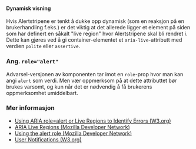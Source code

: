 #### Dynamisk visning

Hvis Alertstripene er tenkt å dukke opp dynamisk (som en reaksjon på en brukerhandling f.eks.) er det viktig at det allerede ligger et element på siden som har definert en såkalt "live region" hvor Alertstripene skal bli rendret i. Dette kan gjøres ved å gi container-elementet et `aria-live`-attributt med verdien `polite` eller `assertive`.

### Ang. `role="alert"`

Advarsel-versjonen av komponenten tar imot en `role`-prop hvor man kan angi `alert` som verdi. Men vær oppmerksom på at dette attributtet bør brukes varsomt, og kun når det er nødvendig å få brukerens oppmerksomhet umiddelbart. 

### Mer informasjon

- [Using ARIA role=alert or Live Regions to Identify Errors (W3.org)](https://www.w3.org/TR/WCAG20-TECHS/ARIA19.html)
- [ARIA Live Regions (Mozilla Developer Network)](https://developer.mozilla.org/en-US/docs/Web/Accessibility/ARIA/ARIA_Live_Regions)
- [Using the alert role (Mozilla Developer Network)](https://developer.mozilla.org/en-US/docs/Web/Accessibility/ARIA/ARIA_Techniques/Using_the_alert_role)
- [User Notifications (W3.org)](https://www.w3.org/WAI/tutorials/forms/notifications/)